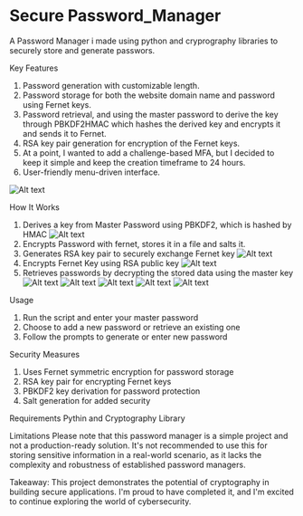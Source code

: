 # Secure Password_Manager
A Password Manager i made using python and cryprography libraries to securely store and generate passwors.

Key Features
1. Password generation with customizable length.
2. Password storage for both the website domain name and password using Fernet keys.
3. Password retrieval, and using the master password to derive the key through PBKDF2HMAC which hashes the derived key and encrypts it and sends it to Fernet.
4. RSA key pair generation for encryption of the Fernet keys.
5. At a point, I wanted to add a challenge-based MFA, but I decided to keep it simple and keep the creation timeframe to 24 hours.
6. User-friendly menu-driven interface.

![Alt text](https://github.com/Ubuntu-Dekiru/Password_Manager/blob/main/screenshots/Final%20Result.png)

How It Works
1. Derives a key from Master Password using PBKDF2, which is hashed by HMAC
![Alt text](https://github.com/Ubuntu-Dekiru/Password_Manager/blob/main/screenshots/1.png)
2. Encrypts Password with fernet, stores it in a file and salts it.
3. Generates RSA key pair to securely exchange Fernet key
![Alt text](https://github.com/Ubuntu-Dekiru/Password_Manager/blob/main/screenshots/2.png)
4. Encrypts Fernet Key using RSA public key
![Alt text](https://github.com/Ubuntu-Dekiru/Password_Manager/blob/main/screenshots/3.png)
5. Retrieves passwords by decrypting the stored data using the master key
![Alt text](https://github.com/Ubuntu-Dekiru/Password_Manager/blob/main/screenshots/4.png)
![Alt text](https://github.com/Ubuntu-Dekiru/Password_Manager/blob/main/screenshots/5.png)
![Alt text](https://github.com/Ubuntu-Dekiru/Password_Manager/blob/main/screenshots/6.png)
![Alt text](https://github.com/Ubuntu-Dekiru/Password_Manager/blob/main/screenshots/7.png)
![Alt text](https://github.com/Ubuntu-Dekiru/Password_Manager/blob/main/screenshots/8.png)


Usage
1. Run the script and enter your master password
2. Choose to add a new password or retrieve an existing one
3. Follow the prompts to generate or enter new password

Security Measures
1. Uses Fernet symmetric encryption for password storage
2. RSA key pair for encrypting Fernet keys
3. PBKDF2 key derivation for password protection
4. Salt generation for added security

Requirements
Pythin and Cryptography Library

Limitations 
Please note that this password manager is a simple project and not a production-ready solution. It's not recommended to use this for storing sensitive information in a real-world scenario, as it lacks the complexity and robustness of established password managers.

Takeaway: This project demonstrates the potential of cryptography in building secure applications. I'm proud to have completed it, and I'm excited to continue exploring the world of cybersecurity.
